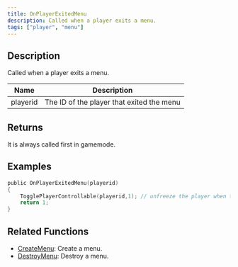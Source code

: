 ```yaml
---
title: OnPlayerExitedMenu
description: Called when a player exits a menu.
tags: ["player", "menu"]
---
```


## Description

Called when a player exits a menu.

| Name     | Description                               |
| -------- | ----------------------------------------- |
| playerid | The ID of the player that exited the menu |

## Returns

It is always called first in gamemode.

## Examples

```c
public OnPlayerExitedMenu(playerid)
{
    TogglePlayerControllable(playerid,1); // unfreeze the player when they exit a menu
    return 1;
}
```

## Related Functions

- [CreateMenu](../functions/CreateMenu): Create a menu.
- [DestroyMenu](../functions/DestroyMenu): Destroy a menu.
